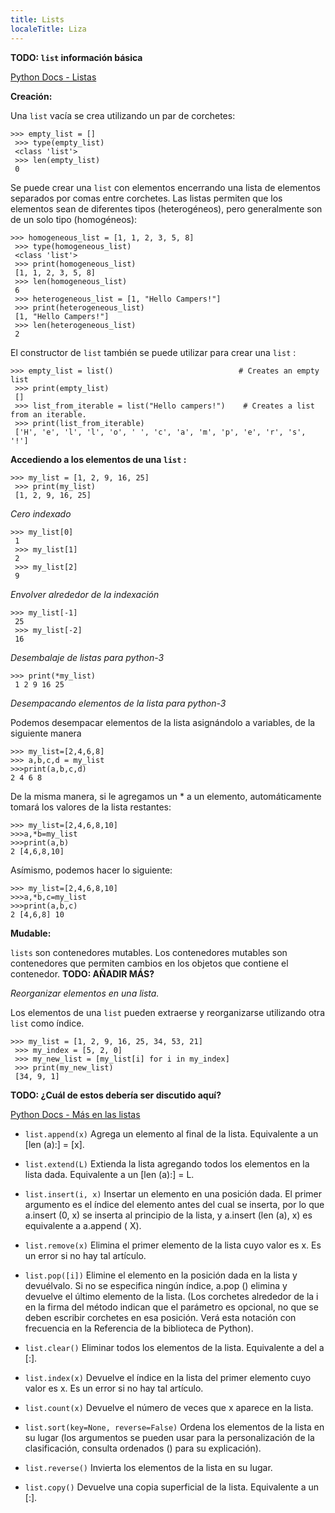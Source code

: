 ```yaml
---
title: Lists
localeTitle: Liza
---
```

**TODO: `list` información básica**

[Python Docs - Listas](https://docs.python.org/3/library/stdtypes.html#lists)

**Creación:**

Una `list` vacía se crea utilizando un par de corchetes:

```shell
>>> empty_list = [] 
 >>> type(empty_list) 
 <class 'list'> 
 >>> len(empty_list) 
 0 
```

Se puede crear una `list` con elementos encerrando una lista de elementos separados por comas entre corchetes. Las listas permiten que los elementos sean de diferentes tipos (heterogéneos), pero generalmente son de un solo tipo (homogéneos):

```shell
>>> homogeneous_list = [1, 1, 2, 3, 5, 8] 
 >>> type(homogeneous_list) 
 <class 'list'> 
 >>> print(homogeneous_list) 
 [1, 1, 2, 3, 5, 8] 
 >>> len(homogeneous_list) 
 6 
 >>> heterogeneous_list = [1, "Hello Campers!"] 
 >>> print(heterogeneous_list) 
 [1, "Hello Campers!"] 
 >>> len(heterogeneous_list) 
 2 
```

El constructor de `list` también se puede utilizar para crear una `list` :

```shell
>>> empty_list = list()                            # Creates an empty list 
 >>> print(empty_list) 
 [] 
 >>> list_from_iterable = list("Hello campers!")    # Creates a list from an iterable. 
 >>> print(list_from_iterable) 
 ['H', 'e', 'l', 'l', 'o', ' ', 'c', 'a', 'm', 'p', 'e', 'r', 's', '!'] 
```

**Accediendo a los elementos de una `list` :**

```shell
>>> my_list = [1, 2, 9, 16, 25] 
 >>> print(my_list) 
 [1, 2, 9, 16, 25] 
```

_Cero indexado_

```shell
>>> my_list[0] 
 1 
 >>> my_list[1] 
 2 
 >>> my_list[2] 
 9 
```

_Envolver alrededor de la indexación_

```shell
>>> my_list[-1] 
 25 
 >>> my_list[-2] 
 16 
```

_Desembalaje de listas para python-3_

```shell
>>> print(*my_list) 
 1 2 9 16 25 
```

_Desempacando elementos de la lista para python-3_

Podemos desempacar elementos de la lista asignándolo a variables, de la siguiente manera

```
>>> my_list=[2,4,6,8]
>>> a,b,c,d = my_list
>>>print(a,b,c,d)
2 4 6 8
```
De la misma manera, si le agregamos un * a un elemento, automáticamente tomará los valores de la lista restantes:

```
>>> my_list=[2,4,6,8,10]
>>>a,*b=my_list
>>>print(a,b)
2 [4,6,8,10]
```
Asímismo, podemos hacer lo siguiente:

```
>>> my_list=[2,4,6,8,10]
>>>a,*b,c=my_list
>>>print(a,b,c)
2 [4,6,8] 10
```


**Mudable:**

`lists` son contenedores mutables. Los contenedores mutables son contenedores que permiten cambios en los objetos que contiene el contenedor. **TODO: AÑADIR MÁS?**

_Reorganizar elementos en una lista._

Los elementos de una `list` pueden extraerse y reorganizarse utilizando otra `list` como índice.

```shell
>>> my_list = [1, 2, 9, 16, 25, 34, 53, 21] 
 >>> my_index = [5, 2, 0] 
 >>> my_new_list = [my_list[i] for i in my_index] 
 >>> print(my_new_list) 
 [34, 9, 1] 
```

**TODO: ¿Cuál de estos debería ser discutido aquí?**

[Python Docs - Más en las listas](https://docs.python.org/3/tutorial/datastructures.html#more-on-lists)

*   `list.append(x)` Agrega un elemento al final de la lista. Equivalente a un \[len (a):\] = \[x\].
    
*   `list.extend(L)` Extienda la lista agregando todos los elementos en la lista dada. Equivalente a un \[len (a):\] = L.
    
*   `list.insert(i, x)` Insertar un elemento en una posición dada. El primer argumento es el índice del elemento antes del cual se inserta, por lo que a.insert (0, x) se inserta al principio de la lista, y a.insert (len (a), x) es equivalente a a.append ( X).
    
*   `list.remove(x)` Elimina el primer elemento de la lista cuyo valor es x. Es un error si no hay tal artículo.
    
*   `list.pop([i])` Elimine el elemento en la posición dada en la lista y devuélvalo. Si no se especifica ningún índice, a.pop () elimina y devuelve el último elemento de la lista. (Los corchetes alrededor de la i en la firma del método indican que el parámetro es opcional, no que se deben escribir corchetes en esa posición. Verá esta notación con frecuencia en la Referencia de la biblioteca de Python).
    
*   `list.clear()` Eliminar todos los elementos de la lista. Equivalente a del a \[:\].
    
*   `list.index(x)` Devuelve el índice en la lista del primer elemento cuyo valor es x. Es un error si no hay tal artículo.
    
*   `list.count(x)` Devuelve el número de veces que x aparece en la lista.
    
*   `list.sort(key=None, reverse=False)` Ordena los elementos de la lista en su lugar (los argumentos se pueden usar para la personalización de la clasificación, consulta ordenados () para su explicación).
    
*   `list.reverse()` Invierta los elementos de la lista en su lugar.
    
*   `list.copy()` Devuelve una copia superficial de la lista. Equivalente a un \[:\].
